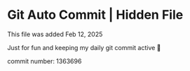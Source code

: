 # Git Auto Commit | Hidden File

This file was added Feb 12, 2025

Just for fun and keeping my daily git commit active 🤪

commit number: 1363696
